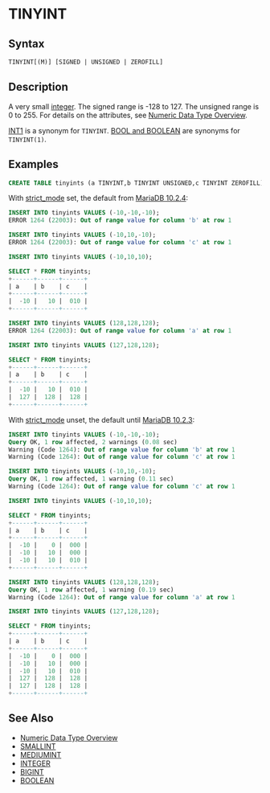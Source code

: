 # TINYINT

## Syntax

```sql
TINYINT[(M)] [SIGNED | UNSIGNED | ZEROFILL]
```

## Description

A very small [integer](/kb/en/sql_language-data_types-int/). The signed range is -128 to 127. The unsigned range is 0 to 255. For details on the attributes, see [Numeric Data Type Overview](/columns-storage-engines-and-plugins/data-types/data-types-numeric-data-types/numeric-data-type-overview/).

[INT1](/columns-storage-engines-and-plugins/data-types/data-types-numeric-data-types/int1/) is a synonym for `TINYINT`. [BOOL and BOOLEAN](/columns-storage-engines-and-plugins/data-types/data-types-numeric-data-types/boolean/) are synonyms for `TINYINT(1)`.

## Examples

```sql
CREATE TABLE tinyints (a TINYINT,b TINYINT UNSIGNED,c TINYINT ZEROFILL);
```

With [strict_mode](/kb/en/sql-mode/#strict-mode) set, the default from [MariaDB 10.2.4](/kb/en/mariadb-1024-release-notes/):

```sql
INSERT INTO tinyints VALUES (-10,-10,-10);
ERROR 1264 (22003): Out of range value for column 'b' at row 1

INSERT INTO tinyints VALUES (-10,10,-10);
ERROR 1264 (22003): Out of range value for column 'c' at row 1

INSERT INTO tinyints VALUES (-10,10,10);

SELECT * FROM tinyints;
+------+------+------+
| a    | b    | c    |
+------+------+------+
|  -10 |   10 |  010 |
+------+------+------+

INSERT INTO tinyints VALUES (128,128,128);
ERROR 1264 (22003): Out of range value for column 'a' at row 1

INSERT INTO tinyints VALUES (127,128,128);

SELECT * FROM tinyints;
+------+------+------+
| a    | b    | c    |
+------+------+------+
|  -10 |   10 |  010 |
|  127 |  128 |  128 |
+------+------+------+
```

With [strict_mode](/kb/en/sql-mode/#strict-mode) unset, the default until [MariaDB 10.2.3](/kb/en/mariadb-1023-release-notes/):

```sql
INSERT INTO tinyints VALUES (-10,-10,-10);
Query OK, 1 row affected, 2 warnings (0.08 sec)
Warning (Code 1264): Out of range value for column 'b' at row 1
Warning (Code 1264): Out of range value for column 'c' at row 1

INSERT INTO tinyints VALUES (-10,10,-10);
Query OK, 1 row affected, 1 warning (0.11 sec)
Warning (Code 1264): Out of range value for column 'c' at row 1

INSERT INTO tinyints VALUES (-10,10,10);

SELECT * FROM tinyints;
+------+------+------+
| a    | b    | c    |
+------+------+------+
|  -10 |    0 |  000 |
|  -10 |   10 |  000 |
|  -10 |   10 |  010 |
+------+------+------+

INSERT INTO tinyints VALUES (128,128,128);
Query OK, 1 row affected, 1 warning (0.19 sec)
Warning (Code 1264): Out of range value for column 'a' at row 1

INSERT INTO tinyints VALUES (127,128,128);

SELECT * FROM tinyints;
+------+------+------+
| a    | b    | c    |
+------+------+------+
|  -10 |    0 |  000 |
|  -10 |   10 |  000 |
|  -10 |   10 |  010 |
|  127 |  128 |  128 |
|  127 |  128 |  128 |
+------+------+------+
```

## See Also

- [Numeric Data Type Overview](/columns-storage-engines-and-plugins/data-types/data-types-numeric-data-types/numeric-data-type-overview/)
- [SMALLINT](/columns-storage-engines-and-plugins/data-types/data-types-numeric-data-types/smallint/)
- [MEDIUMINT](/columns-storage-engines-and-plugins/data-types/data-types-numeric-data-types/mediumint/)
- [INTEGER](/columns-storage-engines-and-plugins/data-types/data-types-numeric-data-types/int/)
- [BIGINT](/columns-storage-engines-and-plugins/data-types/data-types-numeric-data-types/bigint/)
- [BOOLEAN](/columns-storage-engines-and-plugins/data-types/data-types-numeric-data-types/boolean/)